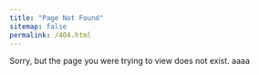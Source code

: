 ```yaml
---
title: "Page Not Found"
sitemap: false
permalink: /404.html
---
```


Sorry, but the page you were trying to view does not exist.
aaaa